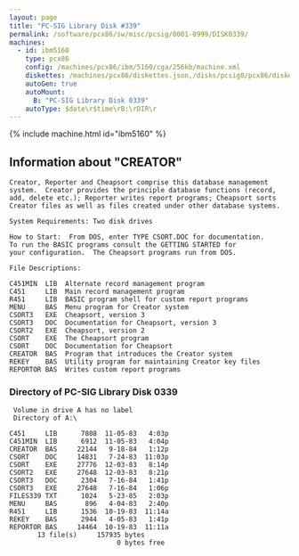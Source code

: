 ```yaml
---
layout: page
title: "PC-SIG Library Disk #339"
permalink: /software/pcx86/sw/misc/pcsig/0001-0999/DISK0339/
machines:
  - id: ibm5160
    type: pcx86
    config: /machines/pcx86/ibm/5160/cga/256kb/machine.xml
    diskettes: /machines/pcx86/diskettes.json,/disks/pcsig0/pcx86/diskettes.json
    autoGen: true
    autoMount:
      B: "PC-SIG Library Disk 0339"
    autoType: $date\r$time\rB:\rDIR\r
---
```


{% include machine.html id="ibm5160" %}

## Information about "CREATOR"

    Creator, Reporter and Cheapsort comprise this database management
    system.  Creator provides the principle database functions (record,
    add, delete etc.); Reporter writes report programs; Cheapsort sorts
    Creator files as well as files created under other database systems.
    
    System Requirements: Two disk drives
    
    How to Start:  From DOS, enter TYPE CSORT.DOC for documentation.
    To run the BASIC programs consult the GETTING STARTED for
    your configuration.  The Cheapsort programs run from DOS.
    
    File Descriptions:
    
    C451MIN  LIB  Alternate record management program
    C451     LIB  Main record management program
    R451     LIB  BASIC program shell for custom report programs
    MENU     BAS  Menu program for Creator system
    CSORT3   EXE  Cheapsort, version 3
    CSORT3   DOC  Documentation for Cheapsort, version 3
    CSORT2   EXE  Cheapsort, version 2
    CSORT    EXE  The Cheapsort program
    CSORT    DOC  Documentation for Cheapsort
    CREATOR  BAS  Program that introduces the Creator system
    REKEY    BAS  Utility program for maintaining Creator key files
    REPORTOR BAS  Writes custom report programs

### Directory of PC-SIG Library Disk 0339

     Volume in drive A has no label
     Directory of A:\

    C451     LIB      7808  11-05-83   4:03p
    C451MIN  LIB      6912  11-05-83   4:04p
    CREATOR  BAS     22144   9-18-84   1:12p
    CSORT    DOC     14831   7-24-83  11:03p
    CSORT    EXE     27776  12-03-83   8:14p
    CSORT2   EXE     27648  12-03-83   8:21p
    CSORT3   DOC      2304   7-16-84   1:41p
    CSORT3   EXE     27648   7-16-84   1:06p
    FILES339 TXT      1024   5-23-85   2:03p
    MENU     BAS       896   4-04-83   2:40p
    R451     LIB      1536  10-19-83  11:14a
    REKEY    BAS      2944   4-05-83   1:41p
    REPORTOR BAS     14464  10-19-83  11:11a
           13 file(s)     157935 bytes
                               0 bytes free
